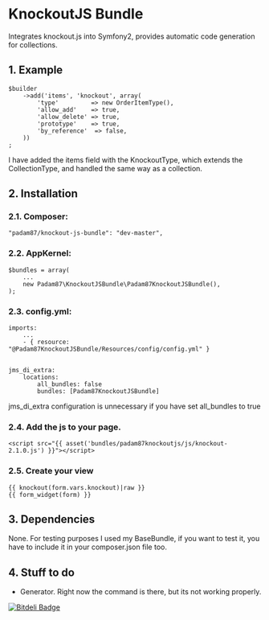 # KnockoutJS Bundle #

Integrates knockout.js into Symfony2, provides automatic code generation for collections.

## 1. Example ##

    $builder
        ->add('items', 'knockout', array(
            'type'         => new OrderItemType(),
            'allow_add'    => true,
            'allow_delete' => true,
            'prototype'    => true,
            'by_reference'  => false,
        ))
    ;

I have added the items field with the KnockoutType, which extends the CollectionType, and handled the same way as a collection.

## 2. Installation

### 2.1. Composer:

    "padam87/knockout-js-bundle": "dev-master",

### 2.2. AppKernel:

    $bundles = array(
		...
        new Padam87\KnockoutJSBundle\Padam87KnockoutJSBundle(),
    );

### 2.3. config.yml:

	imports:
	    ...
	    - { resource: "@Padam87KnockoutJSBundle/Resources/config/config.yml" }

                
	jms_di_extra:
	    locations:
	        all_bundles: false
	        bundles: [Padam87KnockoutJSBundle]

jms\_di\_extra configuration is unnecessary if you have set all_bundles to true

### 2.4. Add the js to your page.

    <script src="{{ asset('bundles/padam87knockoutjs/js/knockout-2.1.0.js') }}"></script>

### 2.5. Create your view

	{{ knockout(form.vars.knockout)|raw }}
    {{ form_widget(form) }}

## 3. Dependencies

None. For testing purposes I used my BaseBundle, if you want to test it, you have to include it in your composer.json file too.

## 4. Stuff to do

- Generator. Right now the command is there, but its not working properly.



[![Bitdeli Badge](https://d2weczhvl823v0.cloudfront.net/Padam87/knockoutjsbundle/trend.png)](https://bitdeli.com/free "Bitdeli Badge")

